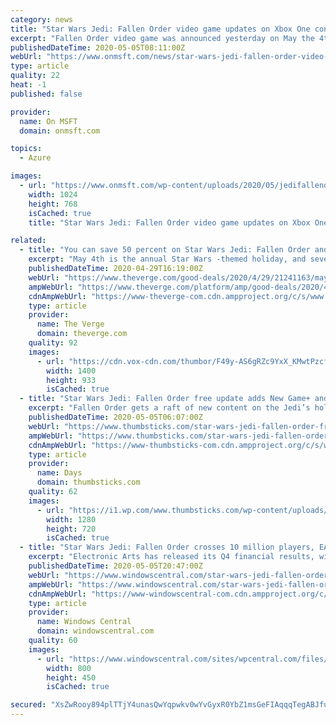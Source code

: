 ```yaml
---
category: news
title: "Star Wars Jedi: Fallen Order video game updates on Xbox One consoles with new free content"
excerpt: "Fallen Order video game was announced yesterday on May the 4th (aka Star Wars Day) and is now live for owners of the game on Microsoft’s Xbox One consoles"
publishedDateTime: 2020-05-05T08:11:00Z
webUrl: "https://www.onmsft.com/news/star-wars-jedi-fallen-order-video-game-updates-on-xbox-one-consoles-with-new-free-content"
type: article
quality: 22
heat: -1
published: false

provider:
  name: On MSFT
  domain: onmsft.com

topics:
  - Azure

images:
  - url: "https://www.onmsft.com/wp-content/uploads/2020/05/jedifallenorderupdate.jpg"
    width: 1024
    height: 768
    isCached: true
    title: "Star Wars Jedi: Fallen Order video game updates on Xbox One consoles with new free content"

related:
  - title: "You can save 50 percent on Star Wars Jedi: Fallen Order and the nine-film collection in 4K"
    excerpt: "May 4th is the annual Star Wars -themed holiday, and several sales have already begun to celebrate the franchise. One of the most notable so far is the PC version of Star Wars Jedi: Fallen Order, Respawn’s excellent (and surprisingly challenging) third-person adventure."
    publishedDateTime: 2020-04-29T16:19:00Z
    webUrl: "https://www.theverge.com/good-deals/2020/4/29/21241163/may-4th-star-wars-deals-jedi-fallen-order-the-skywalker-saga-films-4k-sales"
    ampWebUrl: "https://www.theverge.com/platform/amp/good-deals/2020/4/29/21241163/may-4th-star-wars-deals-jedi-fallen-order-the-skywalker-saga-films-4k-sales"
    cdnAmpWebUrl: "https://www-theverge-com.cdn.ampproject.org/c/s/www.theverge.com/platform/amp/good-deals/2020/4/29/21241163/may-4th-star-wars-deals-jedi-fallen-order-the-skywalker-saga-films-4k-sales"
    type: article
    provider:
      name: The Verge
      domain: theverge.com
    quality: 92
    images:
      - url: "https://cdn.vox-cdn.com/thumbor/F49y-AS6gRZc9YxX_KMwtPzcfnw=/0x0:3840x2160/1400x933/filters:focal(1090x782:1704x1396):no_upscale()/cdn.vox-cdn.com/uploads/chorus_image/image/66726840/JFO_LaunchScreens_Cal_CU_v09.0.png"
        width: 1400
        height: 933
        isCached: true
  - title: "Star Wars Jedi: Fallen Order free update adds New Game+ and more"
    excerpt: "Fallen Order gets a raft of new content on the Jedi’s holiest day. Just in time for May the 4th, Respawn has added a few new features to last year’s hit Star Wars game. Respawn announced the surprise content drop yesterday with a blog post on the official EA website."
    publishedDateTime: 2020-05-05T06:07:00Z
    webUrl: "https://www.thumbsticks.com/star-wars-jedi-fallen-order-free-update-05052020/"
    ampWebUrl: "https://www.thumbsticks.com/star-wars-jedi-fallen-order-free-update-05052020/amp/"
    cdnAmpWebUrl: "https://www-thumbsticks-com.cdn.ampproject.org/c/s/www.thumbsticks.com/star-wars-jedi-fallen-order-free-update-05052020/amp/"
    type: article
    provider:
      name: Days
      domain: thumbsticks.com
    quality: 62
    images:
      - url: "https://i1.wp.com/www.thumbsticks.com/wp-content/uploads/2020/05/star-was-jedi-fallen-order-new-game-plus.jpg?fit=1280%2C720&#038;ssl=1"
        width: 1280
        height: 720
        isCached: true
  - title: "Star Wars Jedi: Fallen Order crosses 10 million players, EA post Q4 results"
    excerpt: "Electronic Arts has released its Q4 financial results, with some interesting numbers. Notably, Star Wars Jedi: Fallen Order has crossed 10 million players."
    publishedDateTime: 2020-05-05T20:47:00Z
    webUrl: "https://www.windowscentral.com/star-wars-jedi-fallen-order-crosses-10-million-players"
    ampWebUrl: "https://www.windowscentral.com/star-wars-jedi-fallen-order-crosses-10-million-players?amp"
    cdnAmpWebUrl: "https://www-windowscentral-com.cdn.ampproject.org/c/s/www.windowscentral.com/star-wars-jedi-fallen-order-crosses-10-million-players?amp"
    type: article
    provider:
      name: Windows Central
      domain: windowscentral.com
    quality: 60
    images:
      - url: "https://www.windowscentral.com/sites/wpcentral.com/files/styles/large/public/field/image/2020/05/star-wars-jedi-fallen-order-inquisitor-vs-cal.jpg?itok=u4LsUBkh"
        width: 800
        height: 450
        isCached: true

secured: "XsZwRooy894plTTjY4unasQwYqpwkv0wYvGyxR0YbZ1msGeFIAqqqTegABJfuyzCwYpW+cEoWKbl33G2S1bvwQqCHNHln3Wu6mhAD/bY3/NXCkGdMiWKzoRg3xSFI59tV10rwOpvb9SrzKTNTPE2yAEtt0vVShpEBwkE7gfsO3MCTvY8sgpeKSbOO5e7I8rk9XZdF/VREN1uidMW5cEvPKnQ5z8d3pZ01psHNg6OQ5TwFo/eLg13xywcFWs9nC6U+8x1gpOIQ0wQaH9q8oLtRp6JY6b1OVf/rlPC1nnvu4fGY7yZQdU+nbQ/G/h6nUwJtMwlO42MIsQPGqs2ziy8fSX20ZFFJnb1g4ycWd/fuP51V1WhLon/iqZSRHNT/MObse7W2N5gHvP0Lgwv17DRvq6ipeOv2ltuq4XTXyy0YPGEGo8jmbTE9dP1RZRkpkBT3+m9XdzrQgpiXJBPdYUf6bmCSZ7dmPKnWmZSKm10qdQ=;VHrZhXaYaBOL4jxm0FVcww=="
---
```



